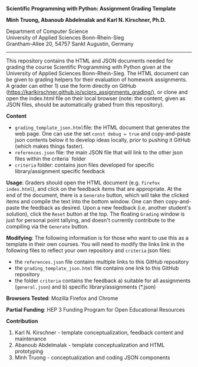 **Scientific Programming with Python: Assignment Grading Template**

**Minh Truong, Abanoub Abdelmalak and Karl N. Kirschner, Ph.D.**

Department of Computer Science<br>
University of Applied Sciences Bonn-Rhein-Sieg<br>
Grantham-Allee 20, 54757 Sankt Augustin, Germany

---

This repository contains the HTML and JSON documents needed for grading the course Scientific Programming with Python given at the University of Applied Sciences Bonn-Rhein-Sieg. The HTML document can be given to grading helpers for their evaluation of homework assignments. A grader can either 1) use the form directly on GitHub (https://karlkirschner.github.io/scipro_assignments_grading/), or clone and open the index.html file on their local browser (note: the content, given as JSON files, should be automatically grabed from this repository).

**Content**
- `grading_template_json.html`file: the HTML document that generates the web page. One can use the set `const debug = true` and copy-and-paste json contents below it to develop ideas locally, prior to pushing it GitHub (which makes things faster).
-  `references.json` file: the main JSON file that will link to the other json files within the criteria` folder
- `criteria` folder: contains json files developed for specific library/assignment specific feedback

**Usage**: Graders should open the HTML document (e.g. `firefox index.html`), and click on the feedback items that are appropriate. At the end of the document, there is a `Generate` button, which will take the clicked items and compile the text into the bottom window. One can then copy-and-paste the feedback as desired. Upon a new feedback (i.e. another student's solution), click the `Reset` button at the top. The floating `Grading` window is just for personal point tallying, and doesn't currently contribute to the compiling via the `Generate` button.

**Modifying**: The following information is for those who want to use this as a template in their own courses. You will need to modify the links link in the following files to reflect your own repository and `criteria` json files:
 - the `references.json` file contains multiple links to this GitHub repository
 - the `grading_template_json.html` file contains one link to this GitHub repository
 - the folder `criteria` contains the feedback a) suitable for all assignments (`general.json`) and b) specific library/assignments (*.json)

**Browsers Tested**: Mozilla Firefox and Chrome

**Partial Funding**: HEP 3 Funding Program for Open Educational Resources

**Contribution**
1. Karl N. Kirschner - template conceptualization, feedback content and maintenance
2. Abanoub Abdelmalak - template conceptualization and HTML prototyping
3. Minh Truong - conceptualization and coding JSON components
